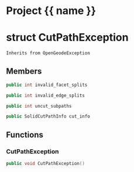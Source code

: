 <script setup>
import {useRoute} from 'vitepress'
const {path} = useRoute()
const tokens = path.split('/')
const words = tokens[2].split('-');
for (let i = 0; i < words.length; i++) {
    words[i] = words[i].charAt(0).toUpperCase() + words[i].slice(1);
    words[i] = words[i].replace('geode', 'Geode')
}
const name = words.join('-');
</script>
# Project {{ name }}

# struct CutPathException


```cpp
Inherits from OpenGeodeException
```



## Members

```cpp
public int invalid_facet_splits

```

```cpp
public int invalid_edge_splits

```

```cpp
public int uncut_subpaths

```

```cpp
public SolidCutPathInfo cut_info

```



## Functions

### CutPathException

```cpp
public void CutPathException()
```




